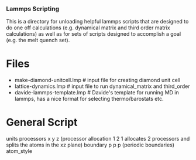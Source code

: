 ### Lammps Scripting
This is a directory for unloading helpful lammps scripts that are designed to do one off
calculations (e.g. dynamical matrix and third order matrix calculations) as
well as for sets of scripts designed to accomplish a goal (e.g. the melt
quench set).

# Files
- make-diamond-unitcell.lmp # input file for creating diamond unit cell
- lattice-dynamics.lmp # input file to run dynamical_matrix and third_order
- davide-lammps-template.lmp # Davide's template for running MD in lammps, has
a nice format for selecting thermo/barostats etc.


# General Script
units <units type>
processors x y z	(processor allocation 1 2 1 
			allocates 2 processors and splits 
			the atoms in the xz plane)
boundary p p p		(periodic boundaries)
atom_style <style>	(options are atomic and full (adjusts output info)
atom_modify map yes	(maps atom id's to processors with array or hash)
read_data <filename>	(This is where you put your atoms.lmp file)

pair_style		(Load atomic potential data)
pair_coeff

mass 1			(specify atomic masses of each group)
mass ...

<commands>		(e.g. dynamical_matrix <args>)
